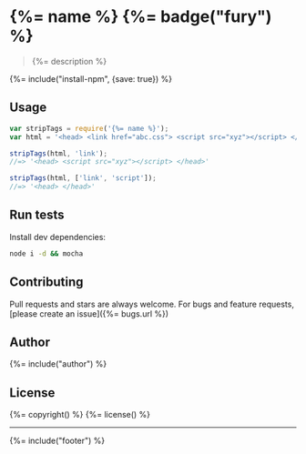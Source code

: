 # {%= name %} {%= badge("fury") %}

> {%= description %}

{%= include("install-npm", {save: true}) %}

## Usage

```js
var stripTags = require('{%= name %}');
var html = '<head> <link href="abc.css"> <script src="xyz"></script> </head>';

stripTags(html, 'link');
//=> '<head> <script src="xyz"></script> </head>'

stripTags(html, ['link', 'script']);
//=> '<head> </head>'
```

## Run tests

Install dev dependencies:

```bash
node i -d && mocha
```

## Contributing
Pull requests and stars are always welcome. For bugs and feature requests, [please create an issue]({%= bugs.url %})

## Author
{%= include("author") %}

## License
{%= copyright() %}
{%= license() %}

***

{%= include("footer") %}
